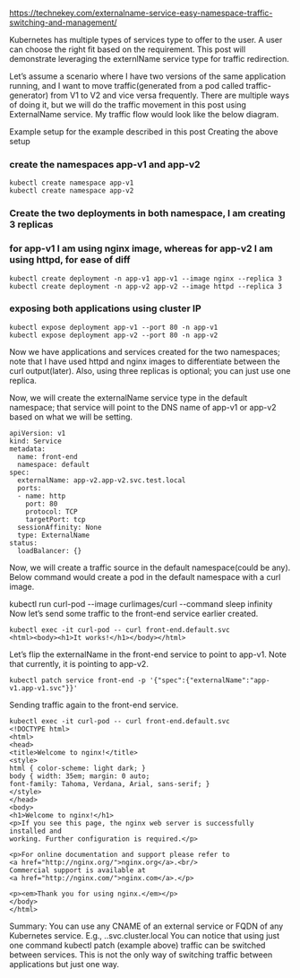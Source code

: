 https://technekey.com/externalname-service-easy-namespace-traffic-switching-and-management/

Kubernetes has multiple types of services type to offer to the user. A user can choose the right fit based on the requirement. This post will demonstrate leveraging the externlName service type for traffic redirection.

Let’s assume a scenario where I have two versions of the same application running, and I want to move traffic(generated from a pod called traffic-generator) from V1 to V2 and vice versa frequently. There are multiple ways of doing it, but we will do the traffic movement in this post using ExternalName service. My traffic flow would look like the below diagram.


Example setup for the example described in this post
Creating the above setup
### create the namespaces app-v1 and app-v2
```
kubectl create namespace app-v1
kubectl create namespace app-v2
```

### Create the two deployments in both namespace, I am creating 3 replicas
### for app-v1 I am using nginx image, whereas for app-v2 I am using httpd, for ease of diff
```
kubectl create deployment -n app-v1 app-v1 --image nginx --replica 3
kubectl create deployment -n app-v2 app-v2 --image httpd --replica 3
```
### exposing both applications using cluster IP
```
kubectl expose deployment app-v1 --port 80 -n app-v1
kubectl expose deployment app-v2 --port 80 -n app-v2
```

Now we have applications and services created for the two namespaces; note that I have used httpd and nginx images to differentiate between the curl output(later). Also, using three replicas is optional; you can just use one replica.

Now, we will create the externalName service type in the default namespace; that service will point to the DNS name of app-v1 or app-v2 based on what we will be setting.
```
apiVersion: v1
kind: Service
metadata:
  name: front-end
  namespace: default
spec:
  externalName: app-v2.app-v2.svc.test.local
  ports:
  - name: http
    port: 80
    protocol: TCP
    targetPort: tcp
  sessionAffinity: None
  type: ExternalName
status:
  loadBalancer: {}
```

Now, we will create a traffic source in the default namespace(could be any). Below command would create a pod in the default namespace with a curl image.

kubectl run curl-pod --image curlimages/curl --command sleep infinity
Now let’s send some traffic to the front-end service earlier created.
```
kubectl exec -it curl-pod -- curl front-end.default.svc
<html><body><h1>It works!</h1></body></html>
```
Let’s flip the externalName in the front-end service to point to app-v1. Note that currently, it is pointing to app-v2.
```
kubectl patch service front-end -p '{"spec":{"externalName":"app-v1.app-v1.svc"}}'
```
Sending traffic again to the front-end service.
```
kubectl exec -it curl-pod -- curl front-end.default.svc
<!DOCTYPE html>
<html>
<head>
<title>Welcome to nginx!</title>
<style>
html { color-scheme: light dark; }
body { width: 35em; margin: 0 auto;
font-family: Tahoma, Verdana, Arial, sans-serif; }
</style>
</head>
<body>
<h1>Welcome to nginx!</h1>
<p>If you see this page, the nginx web server is successfully installed and
working. Further configuration is required.</p>

<p>For online documentation and support please refer to
<a href="http://nginx.org/">nginx.org</a>.<br/>
Commercial support is available at
<a href="http://nginx.com/">nginx.com</a>.</p>

<p><em>Thank you for using nginx.</em></p>
</body>
</html>
```

Summary:
You can use any CNAME of an external service or FQDN of any Kubernetes service. E.g., <servicename>.<namespace>.svc.cluster.local
You can notice that using just one command kubectl patch (example above) traffic can be switched between services.
This is not the only way of switching traffic between applications but just one way.